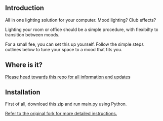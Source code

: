 ## Introduction

All in one lighting solution for your computer. Mood lighting? Club effects?

Lighting your room or office should be a simple procedure, with flexibilty to transition between moods. 

For a small fee, you can set this up yourself. Follow the simple steps outlines below to tune your space to a mood that fits you.

## Where is it?

[Please head towards this repo for all information and updates](https://github.com/not-matt/Systematic-LEDs)




## Installation

First of all, download this zip and run main.py using Python.

[Refer to the original fork for more detailed instructions.](https://github.com/scottlawsonbc/audio-reactive-led-strip)

